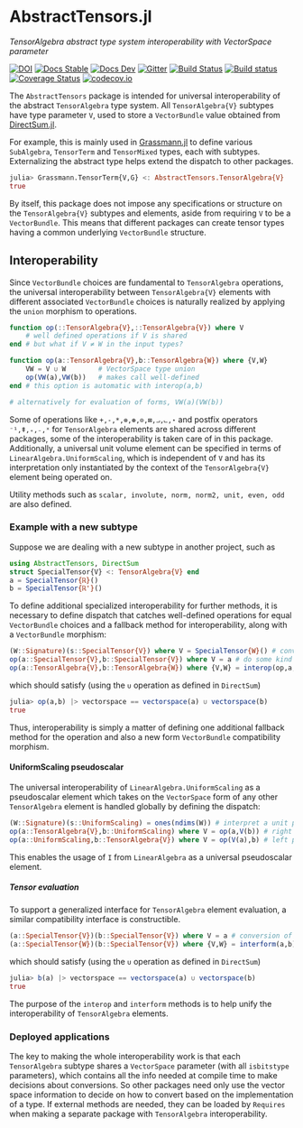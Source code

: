 # AbstractTensors.jl

*TensorAlgebra abstract type system interoperability with VectorSpace parameter*

[![DOI](https://zenodo.org/badge/169811826.svg)](https://zenodo.org/badge/latestdoi/169811826)
[![Docs Stable](https://img.shields.io/badge/docs-stable-blue.svg)](https://grassmann.crucialflow.com/stable)
[![Docs Dev](https://img.shields.io/badge/docs-dev-blue.svg)](https://grassmann.crucialflow.com/dev)
[![Gitter](https://badges.gitter.im/Grassmann-jl/community.svg)](https://gitter.im/Grassmann-jl/community?utm_source=badge&utm_medium=badge&utm_campaign=pr-badge)
[![Build Status](https://travis-ci.org/chakravala/AbstractTensors.jl.svg?branch=master)](https://travis-ci.org/chakravala/AbstractTensors.jl)
[![Build status](https://ci.appveyor.com/api/projects/status/yey8huk505h4b81u?svg=true)](https://ci.appveyor.com/project/chakravala/abstracttensors-jl)
[![Coverage Status](https://coveralls.io/repos/chakravala/AbstractTensors.jl/badge.svg?branch=master&service=github)](https://coveralls.io/github/chakravala/AbstractTensors.jl?branch=master)
[![codecov.io](https://codecov.io/github/chakravala/AbstractTensors.jl/coverage.svg?branch=master)](https://codecov.io/github/chakravala/AbstractTensors.jl?branch=master)

The `AbstractTensors` package is intended for universal interoperability of the abstract `TensorAlgebra` type system.
All `TensorAlgebra{V}` subtypes have type parameter `V`, used to store a `VectorBundle` value obtained from [DirectSum.jl](https://github.com/chakravala/DirectSum.jl).

For example, this is mainly used in [Grassmann.jl](https://github.com/chakravala/Grassmann.jl) to define various `SubAlgebra`, `TensorTerm` and `TensorMixed` types, each with subtypes. Externalizing the abstract type helps extend the dispatch to other packages.
```Julia
julia> Grassmann.TensorTerm{V,G} <: AbstractTensors.TensorAlgebra{V}
true
```
By itself, this package does not impose any specifications or structure on the `TensorAlgebra{V}` subtypes and elements, aside from requiring `V` to be a `VectorBundle`.
This means that different packages can create tensor types having a common underlying `VectorBundle` structure.

## Interoperability

Since `VectorBundle` choices are fundamental to `TensorAlgebra` operations, the universal interoperability between `TensorAlgebra{V}` elements with different associated `VectorBundle` choices is naturally realized by applying the `union` morphism to operations.

```Julia
function op(::TensorAlgebra{V},::TensorAlgebra{V}) where V
    # well defined operations if V is shared
end # but what if V ≠ W in the input types?

function op(a::TensorAlgebra{V},b::TensorAlgebra{W}) where {V,W}
    VW = V ∪ W        # VectorSpace type union
    op(VW(a),VW(b))   # makes call well-defined
end # this option is automatic with interop(a,b)

# alternatively for evaluation of forms, VW(a)(VW(b))
```
Some of operations like `+,-,*,⊗,⊛,⊙,⊠,⨼,⨽,⋆` and postfix operators `⁻¹,ǂ,₊,₋,ˣ` for `TensorAlgebra` elements are shared across different packages, some of the interoperability is taken care of in this package.
Additionally, a universal unit volume element can be specified in terms of `LinearAlgebra.UniformScaling`, which is independent of `V` and has its interpretation only instantiated by the context of the `TensorAlgebra{V}` element being operated on.

Utility methods such as `scalar, involute, norm, norm2, unit, even, odd` are also defined.

### Example with a new subtype

Suppose we are dealing with a new subtype in another project, such as
```Julia
using AbstractTensors, DirectSum
struct SpecialTensor{V} <: TensorAlgebra{V} end
a = SpecialTensor{ℝ}()
b = SpecialTensor{ℝ'}()
```
To define additional specialized interoperability for further methods, it is necessary to define dispatch that catches well-defined operations for equal `VectorBundle` choices and a fallback method for interoperability, along with a `VectorBundle` morphism:
```Julia
(W::Signature)(s::SpecialTensor{V}) where V = SpecialTensor{W}() # conversions
op(a::SpecialTensor{V},b::SpecialTensor{V}) where V = a # do some kind of operation
op(a::TensorAlgebra{V},b::TensorAlgebra{W}) where {V,W} = interop(op,a,b) # compat
```
which should satisfy (using the `∪` operation as defined in `DirectSum`)
```Julia
julia> op(a,b) |> vectorspace == vectorspace(a) ∪ vectorspace(b)
true
```
Thus, interoperability is simply a matter of defining one additional fallback method for the operation and also a new form `VectorBundle` compatibility morphism.

#### UniformScaling pseudoscalar

The universal interoperability of `LinearAlgebra.UniformScaling` as a pseudoscalar element which takes on the `VectorSpace` form of any other `TensorAlgebra` element is handled globally by defining the dispatch:
```Julia
(W::Signature)(s::UniformScaling) = ones(ndims(W)) # interpret a unit pseudoscalar
op(a::TensorAlgebra{V},b::UniformScaling) where V = op(a,V(b)) # right pseudoscalar
op(a::UniformScaling,b::TensorAlgebra{V}) where V = op(V(a),b) # left pseudoscalar
```
This enables the usage of `I` from `LinearAlgebra` as a universal pseudoscalar element.

##### Tensor evaluation

To support a generalized interface for `TensorAlgebra` element evaluation, a similar compatibility interface is constructible.

```Julia
(a::SpecialTensor{V})(b::SpecialTensor{V}) where V = a # conversion of some form
(a::SpecialTensor{W})(b::SpecialTensor{V}) where {V,W} = interform(a,b) # compat
```
which should satisfy (using the `∪` operation as defined in `DirectSum`)
```Julia
julia> b(a) |> vectorspace == vectorspace(a) ∪ vectorspace(b)
true
```
The purpose of the `interop` and `interform` methods is to help unify the interoperability of `TensorAlgebra` elements.

### Deployed applications

The key to making the whole interoperability work is that each `TensorAlgebra` subtype shares a `VectorSpace` parameter (with all `isbitstype` parameters), which contains all the info needed at compile time to make decisions about conversions. So other packages need only use the vector space information to decide on how to convert based on the implementation of a type. If external methods are needed, they can be loaded by `Requires` when making a separate package with `TensorAlgebra` interoperability.
